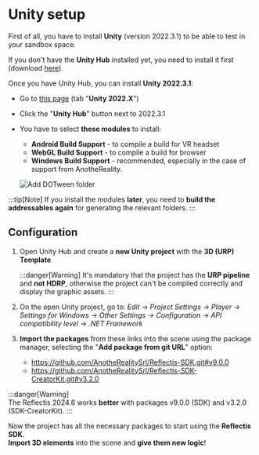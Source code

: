 ﻿---
sidebar_position: 1
---

# Unity setup

First of all, you have to install **Unity** (version 2022.3.1) to be able to test in your sandbox space. 

If you don't have the **Unity Hub** installed yet, you need to install it first (download [here](https://unity.com/download)). 

Once you have Unity Hub, you can install **Unity 2022.3.1**:
- Go to [this page](https://unity.com/releases/editor/archive) (tab "**Unity 2022.X**")
- Click the "**Unity Hub**" button next to 2022.3.1
- You have to select **these modules** to install:
	- **Android Build Support** - to compile a build for VR headset
	- **WebGL Build Support** - to compile a build for browser
	- **Windows Build Support** - recommended, especially in the case of support from AnotheReality.
	
	
	![Add DOTween folder](/img/unitysetup_3.png)
	
:::tip[Note]
If you install the modules **later**, you need to **build the addressables again** for generating the relevant folders.
:::


## Configuration
1. Open Unity Hub and create a **new Unity project** with the **3D (URP) Template**

	:::danger[Warning]
	It's mandatory that the project has the **URP pipeline** and **not HDRP**, otherwise the project can't be compiled correctly and display the graphic assets.
	:::

2. On the open Unity project, go to: _Edit → Project Settings → Player → Settings for Windows → Other Settings → Configuration → API compatibility level → .NET Framework_

3. **Import the packages** from these links into the scene using the package manager, selecting the "**Add package from git URL**" option:
					
	- https://github.com/AnotheRealitySrl/Reflectis-SDK.git#v9.0.0
	- https://github.com/AnotheRealitySrl/Reflectis-SDK-CreatorKit.git#v3.2.0
	
:::danger[Warning]								
	The Reflectis 2024.6 works **better** with packages v9.0.0 (SDK) and v3.2.0 (SDK-CreatorKit).
:::

Now the project has all the necessary packages to start using the **Reflectis SDK**.\
**Import 3D elements** into the scene and **give them new logic**!